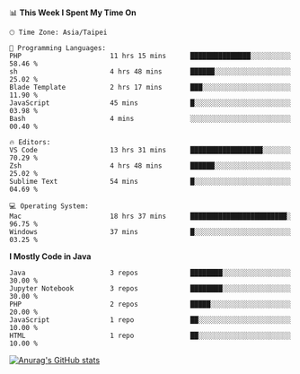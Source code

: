 <!--### Hi there 👋-->

<!--
**treevel/treevel** is a ✨ _special_ ✨ repository because its `README.md` (this file) appears on your GitHub profile.

Here are some ideas to get you started:

- 🔭 I’m currently working on ...
- 🌱 I’m currently learning ...
- 👯 I’m looking to collaborate on ...
- 🤔 I’m looking for help with ...
- 💬 Ask me about ...
- 📫 How to reach me: ...
- 😄 Pronouns: ...
- ⚡ Fun fact: ...
-->

<!--START_SECTION:waka-->
📊 **This Week I Spent My Time On** 

```text
🕑︎ Time Zone: Asia/Taipei

💬 Programming Languages: 
PHP                      11 hrs 15 mins      ███████████████░░░░░░░░░░   58.46 % 
sh                       4 hrs 48 mins       ██████░░░░░░░░░░░░░░░░░░░   25.02 % 
Blade Template           2 hrs 17 mins       ███░░░░░░░░░░░░░░░░░░░░░░   11.90 % 
JavaScript               45 mins             █░░░░░░░░░░░░░░░░░░░░░░░░   03.98 % 
Bash                     4 mins              ░░░░░░░░░░░░░░░░░░░░░░░░░   00.40 % 

🔥 Editors: 
VS Code                  13 hrs 31 mins      ██████████████████░░░░░░░   70.29 % 
Zsh                      4 hrs 48 mins       ██████░░░░░░░░░░░░░░░░░░░   25.02 % 
Sublime Text             54 mins             █░░░░░░░░░░░░░░░░░░░░░░░░   04.69 % 

💻 Operating System: 
Mac                      18 hrs 37 mins      ████████████████████████░   96.75 % 
Windows                  37 mins             █░░░░░░░░░░░░░░░░░░░░░░░░   03.25 % 
```

**I Mostly Code in Java** 

```text
Java                     3 repos             ████████░░░░░░░░░░░░░░░░░   30.00 % 
Jupyter Notebook         3 repos             ████████░░░░░░░░░░░░░░░░░   30.00 % 
PHP                      2 repos             █████░░░░░░░░░░░░░░░░░░░░   20.00 % 
JavaScript               1 repo              ██░░░░░░░░░░░░░░░░░░░░░░░   10.00 % 
HTML                     1 repo              ██░░░░░░░░░░░░░░░░░░░░░░░   10.00 % 
```




<!--END_SECTION:waka-->

<!-- GitHub Stats Card-->
[![Anurag's GitHub stats](https://github-readme-stats.vercel.app/api?username=treevel&show_icons=true&theme=monokai&count_private=true)](https://github.com/anuraghazra/github-readme-stats)
